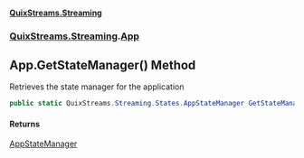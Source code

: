 #### [QuixStreams.Streaming](index.md 'index')
### [QuixStreams.Streaming](QuixStreams.Streaming.md 'QuixStreams.Streaming').[App](App.md 'QuixStreams.Streaming.App')

## App.GetStateManager() Method

Retrieves the state manager for the application

```csharp
public static QuixStreams.Streaming.States.AppStateManager GetStateManager();
```

#### Returns
[AppStateManager](AppStateManager.md 'QuixStreams.Streaming.States.AppStateManager')